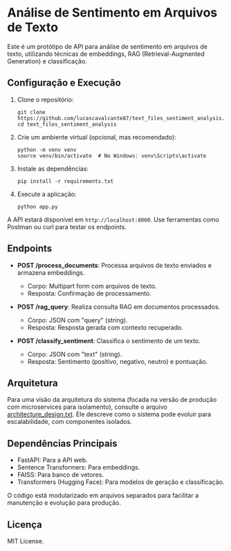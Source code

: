 # Análise de Sentimento em Arquivos de Texto

Este é um protótipo de API para análise de sentimento em arquivos de texto, utilizando técnicas de embeddings, RAG (Retrieval-Augmented Generation) e classificação.

## Configuração e Execução

1. Clone o repositório:
   ```
   git clone https://github.com/lucascavalcante87/text_files_sentiment_analysis.git
   cd text_files_sentiment_analysis
   ```

2. Crie um ambiente virtual (opcional, mas recomendado):
   ```
   python -m venv venv
   source venv/bin/activate  # No Windows: venv\Scripts\activate
   ```

3. Instale as dependências:
   ```
   pip install -r requirements.txt
   ```

4. Execute a aplicação:
   ```
   python app.py
   ```

A API estará disponível em `http://localhost:8000`. Use ferramentas como Postman ou curl para testar os endpoints.

## Endpoints

- **POST /process_documents**: Processa arquivos de texto enviados e armazena embeddings.
  - Corpo: Multipart form com arquivos de texto.
  - Resposta: Confirmação de processamento.

- **POST /rag_query**: Realiza consulta RAG em documentos processados.
  - Corpo: JSON com "query" (string).
  - Resposta: Resposta gerada com contexto recuperado.

- **POST /classify_sentiment**: Classifica o sentimento de um texto.
  - Corpo: JSON com "text" (string).
  - Resposta: Sentimento (positivo, negativo, neutro) e pontuação.

## Arquitetura

Para uma visão da arquitetura do sistema (focada na versão de produção com microservices para isolamento), consulte o arquivo [architecture_design.txt](architecture_design.txt). Ele descreve como o sistema pode evoluir para escalabilidade, com componentes isolados.

## Dependências Principais

- FastAPI: Para a API web.
- Sentence Transformers: Para embeddings.
- FAISS: Para banco de vetores.
- Transformers (Hugging Face): Para modelos de geração e classificação.

O código está modularizado em arquivos separados para facilitar a manutenção e evolução para produção.

## Licença

MIT License.
```
